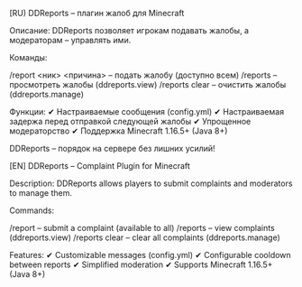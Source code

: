 [RU) 
DDReports – плагин жалоб для Minecraft

Описание:
DDReports позволяет игрокам подавать жалобы, а модераторам – управлять ими.

Команды:

/report <ник> <причина> – подать жалобу (доступно всем)
/reports – просмотреть жалобы (ddreports.view)
/reports clear – очистить жалобы (ddreports.manage)


Функции:
✔ Настраиваемые сообщения (config.yml)
✔ Настраиваемая задержа перед отправкой следующей жалобы
✔ Упрощенное модераторство
✔ Поддержка Minecraft 1.16.5+ (Java 8+)

DDReports – порядок на сервере без лишних усилий!



[EN]
DDReports – Complaint Plugin for Minecraft

Description:
DDReports allows players to submit complaints and moderators to manage them.

Commands:

/report <nickname> <reason> – submit a complaint (available to all)
/reports – view complaints (ddreports.view)
/reports clear – clear all complaints (ddreports.manage)


Features:
✔ Customizable messages (config.yml)
✔ Configurable cooldown between reports
✔ Simplified moderation
✔ Supports Minecraft 1.16.5+ (Java 8+)

